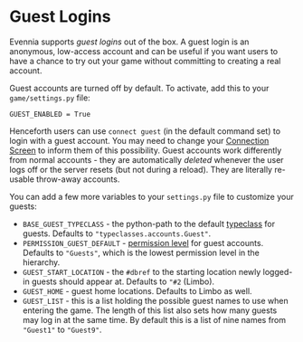 # Guest Logins


Evennia supports *guest logins* out of the box. A guest login is an anonymous, low-access account and can be useful if you want users to have a chance to try out your game without committing to creating a real account.

Guest accounts are turned off by default. To activate, add this to your `game/settings.py` file:

    GUEST_ENABLED = True

Henceforth users can use `connect guest` (in the default command set) to login with a guest account. You may need to change your [Connection Screen](./Connection-Screen) to inform them of this possibility. Guest accounts work differently from normal accounts - they are automatically *deleted* whenever the user logs off or the server resets (but not during a reload). They are literally re-usable throw-away accounts. 

You can add a few more variables to your `settings.py` file to customize your guests:

- `BASE_GUEST_TYPECLASS` - the python-path to the default [typeclass](./Typeclasses) for guests. Defaults to `"typeclasses.accounts.Guest"`.
- `PERMISSION_GUEST_DEFAULT` - [permission level](./Locks) for guest accounts. Defaults to `"Guests"`, which is the lowest permission level in the hierarchy.
- `GUEST_START_LOCATION` - the `#dbref` to the starting location newly logged-in guests should appear at. Defaults to `"#2` (Limbo).
- `GUEST_HOME` - guest home locations. Defaults to Limbo as well.
- `GUEST_LIST` - this is a list holding the possible guest names to use when entering the game. The length of this list also sets how many guests may log in at the same time. By default this is a list of nine names from `"Guest1"` to `"Guest9"`.
